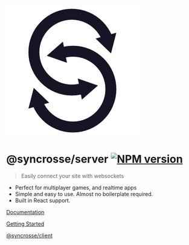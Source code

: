 ![logo](docs/Logo.png)

# @syncrosse/server <span class="badge-npmversion"><a href="https://npmjs.org/package/@syncrosse/server" title="View this project on NPM"><img src="https://img.shields.io/npm/v/@syncrosse/server.svg" alt="NPM version" /></a></span>

> Easily connect your site with websockets

- Perfect for multiplayer games, and realtime apps
- Simple and easy to use. Almost no boilerplate required.
- Built in React support.

[Documentation](https://syncrosse.github.io/server/index.html)

[Getting Started](http://localhost:3000/#/?id=getting-started)

[@syncrosse/client](https://github.com/syncrosse/client)
